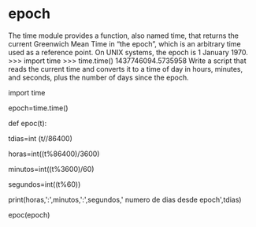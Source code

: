 # epoch
The time module provides a function, also named time, that returns the current Greenwich Mean Time in “the epoch”, which is an arbitrary time used as a reference point. On UNIX systems, the epoch is 1 January 1970.  >>> import time >>> time.time() 1437746094.5735958 Write a script that reads the current time and converts it to a time of day in hours, minutes, and seconds, plus the number of days since the epoch.

import time

epoch=time.time()

def epoc(t):

tdias=int (t//86400)

horas=int((t%86400)/3600)

minutos=int((t%3600)/60)

segundos=int((t%60))

print(horas,':',minutos,':',segundos,' numero de dias desde epoch',tdias)
    
epoc(epoch)
